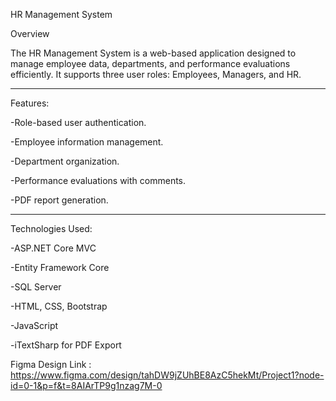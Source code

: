 HR Management System

Overview

The HR Management System is a web-based application designed to manage employee data, departments, and performance evaluations efficiently. It supports three user roles: Employees, Managers, and HR.


-------------------
Features:

-Role-based user authentication.

-Employee information management.

-Department organization.

-Performance evaluations with comments.

-PDF report generation.




-------------------
Technologies Used:

-ASP.NET Core MVC

-Entity Framework Core

-SQL Server

-HTML, CSS, Bootstrap

-JavaScript

-iTextSharp for PDF Export



Figma Design Link : https://www.figma.com/design/tahDW9jZUhBE8AzC5hekMt/Project1?node-id=0-1&p=f&t=8AIArTP9g1nzag7M-0 

